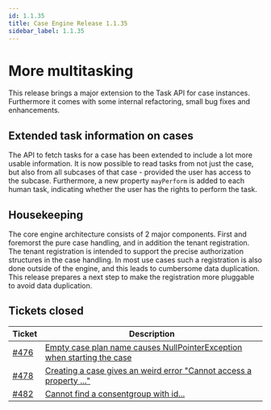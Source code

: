 ```yaml
---
id: 1.1.35
title: Case Engine Release 1.1.35
sidebar_label: 1.1.35
---
```

# More multitasking

This release brings a major extension to the Task API for case instances.
Furthermore it comes with some internal refactoring, small bug fixes and enhancements. 

## Extended task information on cases
The API to fetch tasks for a case has been extended to include a lot more usable information.
It is now possible to read tasks from not just the case, but also from all subcases of that case - provided the user has access to the subcase.
Furthermore, a new property `mayPerform` is added to each human task, indicating whether the user has the rights to perform the task.

## Housekeeping
The core engine architecture consists of 2 major components. First and foremorst the pure case handling, and in addition the tenant registration.
The tenant registration is intended to support the precise authorization structures in the case handling.
In most use cases such a registration is also done outside of the engine, and this leads to cumbersome data duplication.
This release prepares a next step to make the registration more pluggable to avoid data duplication.

## Tickets closed
| Ticket   | Description |
|----------|-------------|
| [#476](https://github.com/casefabric/cafienne-engine/issues/476) | [Empty case plan name causes NullPointerException when starting the case](https://github.com/casefabric/cafienne-engine/issues/476)
| [#478](https://github.com/casefabric/cafienne-engine/issues/478) | [Creating a case gives an weird error "Cannot access a property ..."](https://github.com/casefabric/cafienne-engine/issues/478)
| [#482](https://github.com/casefabric/cafienne-engine/issues/482) | [Cannot find a consentgroup with id...](https://github.com/casefabric/cafienne-engine/issues/482)
